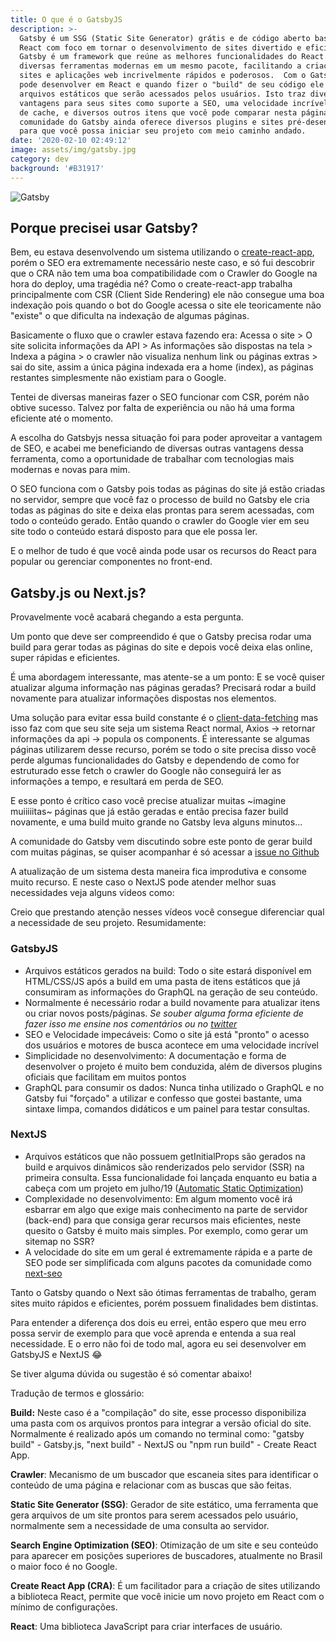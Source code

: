 ```yaml
---
title: O que é o GatsbyJS
description: >-
  Gatsby é um SSG (Static Site Generator) grátis e de código aberto baseado em
  React com foco em tornar o desenvolvimento de sites divertido e eficiente. O
  Gatsby é um framework que reúne as melhores funcionalidades do React  e outras
  diversas ferramentas modernas em um mesmo pacote, facilitando a criação de
  sites e aplicações web incrivelmente rápidos e poderosos.  Com o Gatsbyjs você
  pode desenvolver em React e quando fizer o "build" de seu código ele irá gerar
  arquivos estáticos que serão acessados pelos usuários. Isto traz diversas
  vantagens para seus sites como suporte a SEO, uma velocidade incrível, sistema
  de cache, e diversos outros itens que você pode comparar nesta página. A
  comunidade do Gatsby ainda oferece diversos plugins e sites pré-desenvolvidos
  para que você possa iniciar seu projeto com meio caminho andado.
date: '2020-02-10 02:49:12'
image: assets/img/gatsby.jpg
category: dev
background: '#B31917'
---
```

![](assets/img/gatsby.jpg "Gatsby")

<!--StartFragment-->

## Porque precisei usar Gatsby?

Bem, eu estava desenvolvendo um sistema utilizando o [create-react-app](https://segredo.dev/para-que-serve-o-create-react-app/), porém o SEO era extremamente necessário neste caso, e só fui descobrir que o CRA não tem uma boa compatibilidade com o Crawler do Google na hora do deploy, uma tragédia né? Como o create-react-app trabalha principalmente com CSR (Client Side Rendering) ele não consegue uma boa indexação pois quando o bot do Google acessa o site ele teoricamente não "existe" o que dificulta na indexação de algumas páginas.

Basicamente o fluxo que o crawler estava fazendo era: Acessa o site > O site solicita informações da API > As informações são dispostas na tela > Indexa a página > o crawler não visualiza nenhum link ou páginas extras > sai do site, assim a única página indexada era a home (index), as páginas restantes simplesmente não existiam para o Google.

Tentei de diversas maneiras fazer o SEO funcionar com CSR, porém não obtive sucesso. Talvez por falta de experiência ou não há uma forma eficiente até o momento.

A escolha do Gatsbyjs nessa situação foi para poder aproveitar a vantagem de SEO, e acabei me beneficiando de diversas outras vantagens dessa ferramenta, como a oportunidade de trabalhar com tecnologias mais modernas e novas para mim.

O SEO funciona com o Gatsby pois todas as páginas do site já estão criadas no servidor, sempre que você faz o processo de build no Gatsby ele cria todas as páginas do site e deixa elas prontas para serem acessadas, com todo o conteúdo gerado. Então quando o crawler do Google vier em seu site todo o conteúdo estará disposto para que ele possa ler.

E o melhor de tudo é que você ainda pode usar os recursos do React para popular ou gerenciar componentes no front-end.

## Gatsby.js ou Next.js?

Provavelmente você acabará chegando a esta pergunta.

Um ponto que deve ser compreendido é que o Gatsby precisa rodar uma build para gerar todas as páginas do site e depois você deixa elas online, super rápidas e eficientes.

É uma abordagem interessante, mas atente-se a um ponto: E se você quiser atualizar alguma informação nas páginas geradas? Precisará rodar a build novamente para atualizar informações dispostas nos elementos.

Uma solução para evitar essa build constante é o [client-data-fetching](https://www.gatsbyjs.org/docs/client-data-fetching/) mas isso faz com que seu site seja um sistema React normal, Axios -> retornar informações da api -> popula os components. É interessante se algumas páginas utilizarem desse recurso, porém se todo o site precisa disso você perde algumas funcionalidades do Gatsby e dependendo de como for estruturado esse fetch o crawler do Google não conseguirá ler as informações a tempo, e resultará em perda de SEO.

E esse ponto é crítico caso você precise atualizar muitas \~imagine muiiiiitas\~ páginas que já estão geradas e então precisa fazer build novamente, e uma build muito grande no Gatsby leva alguns minutos...

A comunidade do Gatsby vem discutindo sobre este ponto de gerar build com muitas páginas, se quiser acompanhar é só acessar a [issue no Github](https://github.com/gatsbyjs/gatsby/issues/19512)

<!--StartFragment-->

A atualização de um sistema desta maneira fica improdutiva e consome muito recurso. E neste caso o NextJS pode atender melhor suas necessidades veja alguns videos como:

Creio que prestando atenção nesses vídeos você consegue diferenciar qual a necessidade de seu projeto. Resumidamente:

### GatsbyJS

* Arquivos estáticos gerados na build: Todo o site estará disponível em HTML/CSS/JS após a build em uma pasta de itens estáticos que já consumiram as informações do GraphQL na geração de seu conteúdo.
* Normalmente é necessário rodar a build novamente para atualizar itens ou criar novos posts/páginas. *Se souber alguma forma eficiente de fazer isso me ensine nos comentários ou no [twitter](https://twitter.com/iaurg)*
* SEO e Velocidade impecáveis: Como o site já está "pronto" o acesso dos usuários e motores de busca acontece em uma velocidade incrível
* Simplicidade no desenvolvimento: A documentação e forma de desenvolver o projeto é muito bem conduzida, além de diversos plugins oficiais que facilitam em muitos pontos
* GraphQL para consumir os dados: Nunca tinha utilizado o GraphQL e no Gatsby fui "forçado" a utilizar e confesso que gostei bastante, uma sintaxe limpa, comandos didáticos e um painel para testar consultas.

### NextJS

* Arquivos estáticos que não possuem getInitialProps são gerados na build e arquivos dinâmicos são renderizados pelo servidor (SSR) na primeira consulta. Essa funcionalidade foi lançada enquanto eu batia a cabeça com um projeto em julho/19 ([Automatic Static Optimization](https://nextjs.org/blog/next-9#automatic-static-optimization))
* Complexidade no desenvolvimento: Em algum momento você irá esbarrar em algo que exige mais conhecimento na parte de servidor (back-end) para que consiga gerar recursos mais eficientes, neste quesito o Gatsby é muito mais simples. Por exemplo, como gerar um sitemap no SSR?
* A velocidade do site em um geral é extremamente rápida e a parte de SEO pode ser simplificada com alguns pacotes da comunidade como [next-seo](https://github.com/garmeeh/next-seo)

Tanto o Gatsby quando o Next são ótimas ferramentas de trabalho, geram sites muito rápidos e eficientes, porém possuem finalidades bem distintas.

Para entender a diferença dos dois eu errei, então espero que meu erro possa servir de exemplo para que você aprenda e entenda a sua real necessidade. E o erro não foi de todo mal, agora eu sei desenvolver em GatsbyJS e NextJS 😂

Se tiver alguma dúvida ou sugestão é só comentar abaixo!

Tradução de termos e glossário:

**Build:** Neste caso é a "compilação" do site, esse processo disponibiliza uma pasta com os arquivos prontos para integrar a versão oficial do site. Normalmente é realizado após um comando no terminal como: "gatsby build" - Gatsby.js, "next build" - NextJS ou "npm run build" - Create React App.

**Crawler**: Mecanismo de um buscador que escaneia sites para identificar o conteúdo de uma página e relacionar com as buscas que são feitas.

**Static Site Generator (SSG)**: Gerador de site estático, uma ferramenta que gera arquivos de um site prontos para serem acessados pelo usuário, normalmente sem a necessidade de uma consulta ao servidor.

**Search Engine Optimization (SEO)**: Otimização de um site e seu conteúdo para aparecer em posições superiores de buscadores, atualmente no Brasil o maior foco é no Google.

**Create React App (CRA)**: É um facilitador para a criação de sites utilizando a biblioteca React, permite que você inicie um novo projeto em React com o mínimo de configurações.

**React**: Uma biblioteca JavaScript para criar interfaces de usuário.

<!--EndFragment-->

<!--EndFragment-->
